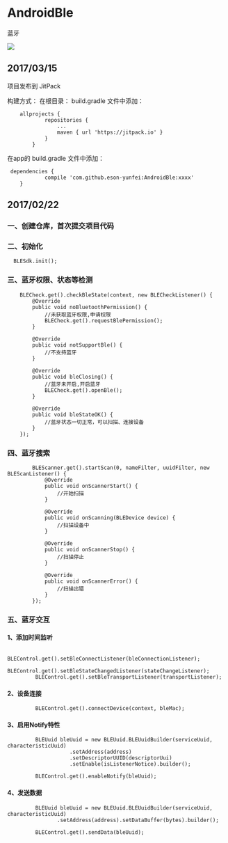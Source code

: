 # AndroidBle
蓝牙


[![](https://jitpack.io/v/eson-yunfei/MyTest.svg)](https://jitpack.io/#eson-yunfei/MyTest)


## 2017/03/15
项目发布到 JitPack

构建方式：
    在根目录： build.gradle 文件中添加：

        allprojects {
        		repositories {
        			...
        			maven { url 'https://jitpack.io' }
        		}
        	}



在app的 build.gradle 文件中添加：


     dependencies {
     	        compile 'com.github.eson-yunfei:AndroidBle:xxxx'
     	}



## 2017/02/22
### 一、创建仓库，首次提交项目代码


### 二、初始化

      BLESdk.init();

### 三、蓝牙权限、状态等检测


        BLECheck.get().checkBleState(context, new BLECheckListener() {
			@Override
			public void noBluetoothPermission() {
                //未获取蓝牙权限,申请权限
                BLECheck.get().requestBlePermission();
			}

			@Override
			public void notSupportBle() {
                //不支持蓝牙
			}

			@Override
			public void bleClosing() {
                //蓝牙未开启,开启蓝牙
                BLECheck.get().openBle();
			}

			@Override
			public void bleStateOK() {
                //蓝牙状态一切正常，可以扫描、连接设备
			}
		});

### 四、蓝牙搜索

            BLEScanner.get().startScan(0, nameFilter, uuidFilter, new BLEScanListener() {
    			@Override
    			public void onScannerStart() {
    				//开始扫描
    			}

    			@Override
    			public void onScanning(BLEDevice device) {
                    //扫描设备中
    			}

    			@Override
    			public void onScannerStop() {
                    //扫描停止
    			}

    			@Override
    			public void onScannerError() {
                    //扫描出错
    			}
    		});


### 五、蓝牙交互

#### 1、添加时间监听

             BLEControl.get().setBleConnectListener(bleConnectionListener);
		     BLEControl.get().setBleStateChangedListener(stateChangeListener);
		     BLEControl.get().setBleTransportListener(transportListener);

#### 2、设备连接

             BLEControl.get().connectDevice(context, bleMac);


#### 3、启用Notify特性

             BLEUuid bleUuid = new BLEUuid.BLEUuidBuilder(serviceUuid, characteristicUuid)
        				.setAddress(address)
        				.setDescriptorUUID(descriptorUui)
        				.setEnable(isListenerNotice).builder();

             BLEControl.get().enableNotify(bleUuid);


#### 4、发送数据


             BLEUuid bleUuid = new BLEUuid.BLEUuidBuilder(serviceUuid, characteristicUuid)
      				.setAddress(address).setDataBuffer(bytes).builder();

             BLEControl.get().sendData(bleUuid);




